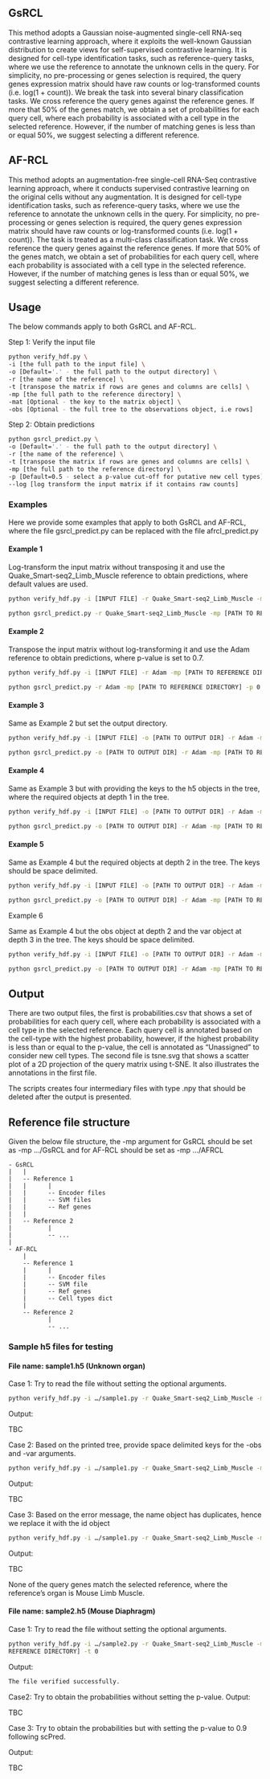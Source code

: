 ## GsRCL

This method adopts a Gaussian noise-augmented single-cell RNA-seq contrastive learning approach, where it exploits the well-known Gaussian distribution to create views for self-supervised contrastive learning. It is designed for cell-type identification tasks, such as reference-query tasks, where we use the reference to annotate the unknown cells in the query. For simplicity, no pre-processing or genes selection is required, the query genes expression matrix should have raw counts or log-transformed counts (i.e. log(1 + count)). We break the task into several binary classification tasks. We cross reference the query genes against the reference genes. If more that 50% of the genes match, we obtain a set of probabilities for each query cell, where each probability is associated with a cell type in the selected reference. However, if the number of matching genes is less than or equal 50%, we suggest selecting a different reference.

## AF-RCL

This method adopts an augmentation-free single-cell RNA-Seq contrastive learning approach, where it conducts supervised contrastive learning on the original cells without any augmentation. It is designed for cell-type identification tasks, such as reference-query tasks, where we use the reference to annotate the unknown cells in the query. For simplicity, no pre-processing or genes selection is required, the query genes expression matrix should have raw counts or log-transformed counts (i.e. log(1 + count)). The task is treated as a multi-class classification task. We cross reference the query genes against the reference genes. If more that 50% of the genes match, we obtain a set of probabilities for each query cell, where each probability is associated with a cell type in the selected reference. However, if the number of matching genes is less than or equal 50%, we suggest selecting a different reference.

## Usage 

The below commands apply to both GsRCL and AF-RCL.

Step 1: Verify the input file

``` bash
python verify_hdf.py \
-i [the full path to the input file] \
-o [Default='.' - the full path to the output directory] \
-r [the name of the reference] \
-t [transpose the matrix if rows are genes and columns are cells] \
-mp [the full path to the reference directory] \
-mat [Optional - the key to the matrix object] \
-obs [Optional - the full tree to the observations object, i.e rows]
```

Step 2: Obtain predictions

``` bash
python gsrcl_predict.py \
-o [Default='.' - the full path to the output directory] \
-r [the name of the reference] \
-t [transpose the matrix if rows are genes and columns are cells] \
-mp [the full path to the reference directory] \
-p [Default=0.5 - select a p-value cut-off for putative new cell types] \
--log [log transform the input matrix if it contains raw counts] 
```

### Examples
Here we provide some examples that apply to both GsRCL and AF-RCL, where the file gsrcl_predict.py can be replaced with the file afrcl_predict.py

#### Example 1

Log-transform the input matrix without transposing it and use the Quake_Smart-seq2_Limb_Muscle reference to obtain predictions, where default values are used.

``` bash
python verify_hdf.py -i [INPUT FILE] -r Quake_Smart-seq2_Limb_Muscle -mp [PATH TO REFERENCE DIRECTORY] -t 0
```
``` bash
python gsrcl_predict.py -r Quake_Smart-seq2_Limb_Muscle -mp [PATH TO REFERENCE DIRECTORY] --log 1 -t 0
```

#### Example 2

Transpose the input matrix without log-transforming it and use the Adam reference to obtain predictions, where p-value is set to 0.7.

``` bash
python verify_hdf.py -i [INPUT FILE] -r Adam -mp [PATH TO REFERENCE DIRECTORY] -t 1
```
``` bash
python gsrcl_predict.py -r Adam -mp [PATH TO REFERENCE DIRECTORY] -p 0.7 --log 0 -t 1
```

#### Example 3

Same as Example 2 but set the output directory.

``` bash
python verify_hdf.py -i [INPUT FILE] -o [PATH TO OUTPUT DIR] -r Adam -mp [PATH TO REFERENCE DIR] -t 1
```
``` bash
python gsrcl_predict.py -o [PATH TO OUTPUT DIR] -r Adam -mp [PATH TO REFERENCE DIRECTORY] -p 0.7 --log 0 -t 1
```

#### Example 4

Same as Example 3 but with providing the keys to the h5 objects in the tree, where the required objects at depth 1 in the tree.

``` bash
python verify_hdf.py -i [INPUT FILE] -o [PATH TO OUTPUT DIR] -r Adam -mp [PATH TO REFERENCE DIR] -t 1 -mat exprs -obs obs_names -var var_names
```
``` bash
python gsrcl_predict.py -o [PATH TO OUTPUT DIR] -r Adam -mp [PATH TO REFERENCE DIRECTORY] -p 0.7 --log 0 -t 1
```

#### Example 5

Same as Example 4 but the required objects at depth 2 in the tree. The keys should be space delimited. 

``` bash
python verify_hdf.py -i [INPUT FILE] -o [PATH TO OUTPUT DIR] -r Adam -mp [PATH TO REFERENCE DIR] -t 1 -mat X -obs obs barcode -var var feature_name
```
``` bash
python gsrcl_predict.py -o [PATH TO OUTPUT DIR] -r Adam -mp [PATH TO REFERENCE DIRECTORY] -p 0.7 --log 0 -t 1
```

Example 6

Same as Example 4 but the obs object at depth 2 and the var object at depth 3 in the tree. The keys should be space delimited. 

``` bash
python verify_hdf.py -i [INPUT FILE] -o [PATH TO OUTPUT DIR] -r Adam -mp [PATH TO REFERENCE DIR] -t 1 -mat matrix -obs matrix barcodes -var matrix features id
```
``` bash
python gsrcl_predict.py -o [PATH TO OUTPUT DIR] -r Adam -mp [PATH TO REFERENCE DIRECTORY] -p 0.7 --log 0 -t 1
```

## Output

There are two output files, the first is probabilities.csv that shows a set of probabilities for each query cell, where each probability is associated with a cell type in the selected reference. Each query cell is annotated based on the cell-type with the highest probability, however, if the highest probability is less than or equal to the p-value, the cell is annotated as “Unassigned” to consider new cell types. The second file is tsne.svg that shows a scatter plot of a 2D projection of the query matrix using t-SNE. It also illustrates the annotations in the first file.

The scripts creates four intermediary files with type .npy that should be deleted 
after the output is presented.

## Reference file structure

Given the below file structure, the -mp argument for GsRCL should be set as -mp …/GsRCL and for AF-RCL should be set as -mp …/AFRCL

```
- GsRCL
|   |
|   -- Reference 1
|   |      |
|   |      -- Encoder files
|   |      -- SVM files
|   |      -- Ref genes
|   |
|   -- Reference 2
|          |
|          -- ...
|
- AF-RCL
    |
    -- Reference 1
    |      |
    |      -- Encoder files
    |      -- SVM file
    |      -- Ref genes
    |      -- Cell types dict
    |
    -- Reference 2
           |
           -- ...
```

### Sample h5 files for testing

#### File name: sample1.h5 (Unknown organ)

Case 1: Try to read the file without setting the optional arguments.

``` bash
python verify_hdf.py -i …/sample1.py -r Quake_Smart-seq2_Limb_Muscle -mp [PATH TO REFERENCE DIRECTORY] -t 0
```

Output:

TBC

Case 2: Based on the printed tree, provide space delimited keys for the -obs and -var arguments. 

``` bash
python verify_hdf.py -i …/sample1.py -r Quake_Smart-seq2_Limb_Muscle -mp [PATH TO REFERENCE DIRECTORY] -t 0 -obs matrix barcodes -var matrix features name
```

Output:

TBC

Case 3: Based on the error message, the name object has duplicates, hence we replace it with the id object

``` bash
python verify_hdf.py -i …/sample1.py -r Quake_Smart-seq2_Limb_Muscle -mp [PATH TO REFERENCE DIRECTORY] -t 0 -obs matrix barcodes -var matrix features id
```

Output:

TBC

None of the query genes match the selected reference, where the reference’s organ is Mouse Limb Muscle.


#### File name: sample2.h5 (Mouse Diaphragm)

Case 1: Try to read the file without setting the optional arguments.

``` bash
python verify_hdf.py -i …/sample2.py -r Quake_Smart-seq2_Limb_Muscle -mp [PATH TO 
REFERENCE DIRECTORY] -t 0
```

Output:

``` bash 
The file verified successfully.
```

Case2: Try to obtain the probabilities without setting the p-value.
Output:

TBC

Case 3: Try to obtain the probabilities but with setting the p-value to 0.9 following scPred.

Output:

TBC